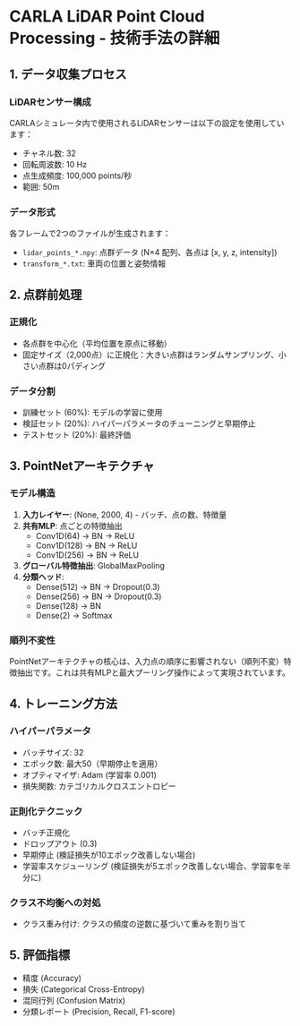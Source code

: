 # CARLA LiDAR Point Cloud Processing - 技術手法の詳細

## 1. データ収集プロセス

### LiDARセンサー構成
CARLAシミュレータ内で使用されるLiDARセンサーは以下の設定を使用しています：
- チャネル数: 32
- 回転周波数: 10 Hz
- 点生成頻度: 100,000 points/秒
- 範囲: 50m

### データ形式
各フレームで2つのファイルが生成されます：
- `lidar_points_*.npy`: 点群データ (N×4 配列、各点は [x, y, z, intensity])
- `transform_*.txt`: 車両の位置と姿勢情報

## 2. 点群前処理

### 正規化
- 各点群を中心化（平均位置を原点に移動）
- 固定サイズ（2,000点）に正規化：大きい点群はランダムサンプリング、小さい点群は0パディング

### データ分割
- 訓練セット (60%): モデルの学習に使用
- 検証セット (20%): ハイパーパラメータのチューニングと早期停止
- テストセット (20%): 最終評価

## 3. PointNetアーキテクチャ

### モデル構造
1. **入力レイヤー**: (None, 2000, 4) - バッチ、点の数、特徴量
2. **共有MLP**: 点ごとの特徴抽出
   - Conv1D(64) → BN → ReLU
   - Conv1D(128) → BN → ReLU
   - Conv1D(256) → BN → ReLU
3. **グローバル特徴抽出**: GlobalMaxPooling
4. **分類ヘッド**:
   - Dense(512) → BN → Dropout(0.3)
   - Dense(256) → BN → Dropout(0.3)
   - Dense(128) → BN
   - Dense(2) → Softmax

### 順列不変性
PointNetアーキテクチャの核心は、入力点の順序に影響されない（順列不変）特徴抽出です。これは共有MLPと最大プーリング操作によって実現されています。

## 4. トレーニング方法

### ハイパーパラメータ
- バッチサイズ: 32
- エポック数: 最大50（早期停止を適用）
- オプティマイザ: Adam (学習率 0.001)
- 損失関数: カテゴリカルクロスエントロピー

### 正則化テクニック
- バッチ正規化
- ドロップアウト (0.3)
- 早期停止 (検証損失が10エポック改善しない場合)
- 学習率スケジューリング (検証損失が5エポック改善しない場合、学習率を半分に)

### クラス不均衡への対処
- クラス重み付け: クラスの頻度の逆数に基づいて重みを割り当て

## 5. 評価指標

- 精度 (Accuracy)
- 損失 (Categorical Cross-Entropy)
- 混同行列 (Confusion Matrix)
- 分類レポート (Precision, Recall, F1-score)